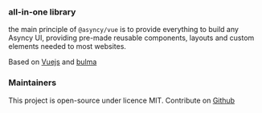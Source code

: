 ### all-in-one library

the main principle of `@asyncy/vue` is to provide everything to build any Asyncy UI, providing pre-made reusable components, layouts and custom elements needed to most websites.

Based on [Vuejs](https://vuejs.org) and [bulma](https://bulma.io)

### Maintainers

This project is open-source under licence MIT. Contribute on [Github](https://github.com/asyncy/components)
